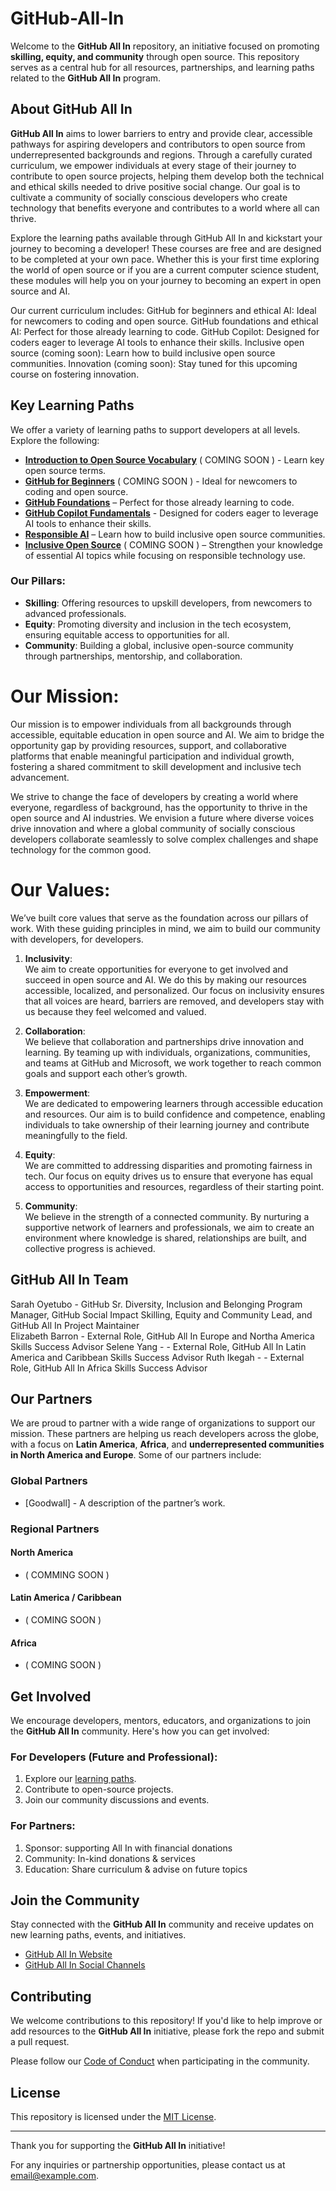 
# GitHub-All-In

Welcome to the **GitHub All In** repository, an initiative focused on promoting **skilling, equity, and community** through open source. This repository serves as a central hub for all resources, partnerships, and learning paths related to the **GitHub All In** program.

## About GitHub All In

**GitHub All In** aims to lower barriers to entry and provide clear, accessible pathways for aspiring developers and contributors to open source from underrepresented backgrounds and regions. Through a carefully curated curriculum, we empower individuals at every stage of their journey to contribute to open source projects, helping them develop both the technical and ethical skills needed to drive positive social change. Our goal is to cultivate a community of socially conscious developers who create technology that benefits everyone and contributes to a world where all can thrive.

Explore the learning paths available through GitHub All In and kickstart your journey to becoming a developer! These courses are free and are designed to be completed at your own pace. Whether this is your first time exploring the world of open source or if you are a current computer science student, these modules will help you on your journey to becoming an expert in open source and AI. 

Our current curriculum includes:
GitHub for beginners and ethical AI: Ideal for newcomers to coding and open source.
GitHub foundations and ethical AI: Perfect for those already learning to code.
GitHub Copilot: Designed for coders eager to leverage AI tools to enhance their skills.
Inclusive open source (coming soon): Learn how to build inclusive open source communities.
Innovation (coming soon): Stay tuned for this upcoming course on fostering innovation.

## Key Learning Paths

We offer a variety of learning paths to support developers at all levels. Explore the following:

- [**Introduction to Open Source Vocabulary**](#) ( COMING SOON ) - Learn key open source terms. 
- [**GitHub for Beginners**](#) ( COMING SOON ) - Ideal for newcomers to coding and open source.
- [**GitHub Foundations**](https://learn.microsoft.com/en-us/collections/w1nebonx2g64nw)
 – Perfect for those already learning to code.
- [**GitHub Copilot Fundamentals**](https://learn.microsoft.com/en-us/collections/1kw6u0qjr1e8qr) - Designed for coders eager to leverage AI tools to enhance their skills.
- [**Responsible AI**](https://learn.microsoft.com/en-us/collections/w1neboxz0w8wny) – Learn how to build inclusive open source communities.
- [**Inclusive Open Source**](#) ( COMING SOON ) – Strengthen your knowledge of essential AI topics while focusing on responsible technology use.


### Our Pillars:

- **Skilling**: Offering resources to upskill developers, from newcomers to advanced professionals.
- **Equity**: Promoting diversity and inclusion in the tech ecosystem, ensuring equitable access to opportunities for all.
- **Community**: Building a global, inclusive open-source community through partnerships, mentorship, and collaboration.

# Our Mission:
Our mission is to empower individuals from all backgrounds through accessible, equitable education in open source and AI. We aim to bridge the opportunity gap by providing resources, support, and collaborative platforms that enable meaningful participation and individual growth, fostering a shared commitment to skill development and inclusive tech advancement.

We strive to change the face of developers by creating a world where everyone, regardless of background, has the opportunity to thrive in the open source and AI industries. We envision a future where diverse voices drive innovation and where a global community of socially conscious developers collaborate seamlessly to solve complex challenges and shape technology for the common good.

# Our Values:
We’ve built core values that serve as the foundation across our pillars of work. With these guiding principles in mind, we aim to build our community with developers, for developers.

1. **Inclusivity**:  
   We aim to create opportunities for everyone to get involved and succeed in open source and AI. We do this by making our resources accessible, localized, and personalized. Our focus on inclusivity ensures that all voices are heard, barriers are removed, and developers stay with us because they feel welcomed and valued.

2. **Collaboration**:  
   We believe that collaboration and partnerships drive innovation and learning. By teaming up with individuals, organizations, communities, and teams at GitHub and Microsoft, we work together to reach common goals and support each other’s growth. 

3. **Empowerment**:  
   We are dedicated to empowering learners through accessible education and resources. Our aim is to build confidence and competence, enabling individuals to take ownership of their learning journey and contribute meaningfully to the field.

4. **Equity**:  
   We are committed to addressing disparities and promoting fairness in tech. Our focus on equity drives us to ensure that everyone has equal access to opportunities and resources, regardless of their starting point.

5. **Community**:  
   We believe in the strength of a connected community. By nurturing a supportive network of learners and professionals, we aim to create an environment where knowledge is shared, relationships are built, and collective progress is achieved.


## GitHub All In Team
Sarah Oyetubo -  GitHub Sr. Diversity, Inclusion and Belonging Program Manager, GitHub Social Impact Skilling, Equity and Community Lead, and GitHub All In Project Maintainer  
Elizabeth Barron - External Role, GitHub All In Europe and Northa America Skills Success Advisor 
Selene Yang -  - External Role, GitHub All In Latin America and Caribbean Skills Success Advisor 
Ruth Ikegah -  - External Role, GitHub All In Africa Skills Success Advisor 


## Our Partners

We are proud to partner with a wide range of organizations to support our mission. 
These partners are helping us reach developers across the globe, with a focus on **Latin America**, **Africa**, and **underrepresented communities in North America and Europe**. Some of our partners include:

### Global Partners

- [Goodwall] - A description of the partner’s work.

### Regional Partners
#### North America 
- ( COMMING SOON ) 
  
#### Latin America / Caribbean 
- ( COMING SOON )

#### Africa
- ( COMING SOON )
  

## Get Involved

We encourage developers, mentors, educators, and organizations to join the **GitHub All In** community. Here's how you can get involved:

### For Developers (Future and Professional):

1. Explore our [learning paths](#).
2. Contribute to open-source projects.
3. Join our community discussions and events.

### For Partners:

1. Sponsor: supporting All In with financial donations
2. Community: In-kind donations & services
3. Education: Share curriculum & advise on future topics

## Join the Community

Stay connected with the **GitHub All In** community and receive updates on new learning paths, events, and initiatives.

- [GitHub All In Website](#)
- [GitHub All In Social Channels](#)

## Contributing

We welcome contributions to this repository! If you'd like to help improve or add resources to the **GitHub All In** initiative, please fork the repo and submit a pull request.

Please follow our [Code of Conduct](#) when participating in the community.

## License

This repository is licensed under the [MIT License](#).

---

Thank you for supporting the **GitHub All In** initiative!

For any inquiries or partnership opportunities, please contact us at [email@example.com](mailto:email@example.com).

